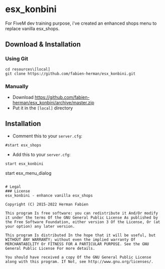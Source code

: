 # esx_konbini
For FiveM dev training purpose, i've created an enhanced shops menu to replace vanilla esx_shops.

## Download & Installation

### Using Git
```
cd resources\[local]
git clone https://github.com/fabien-herman/esx_konbini.git
```

### Manually
- Download https://github.com/fabien-herman/esx_konbini/archive/master.zip
- Put it in the `[local]` directory

## Installation
- Comment this to your `server.cfg`:
```
#start esx_shops
```

- Add this to your `server.cfg`:
```
start esx_konbini
```

start esx_menu_dialog
```

# Legal
### License
esx_konbini - enhance vanilla esx_shops

Copyright (C) 2015-2022 Herman Fabien

This program Is free software: you can redistribute it And/Or modify it under the terms Of the GNU General Public License As published by the Free Software Foundation, either version 3 Of the License, Or (at your option) any later version.

This program Is distributed In the hope that it will be useful, but WITHOUT ANY WARRANTY; without even the implied warranty Of MERCHANTABILITY Or FITNESS FOR A PARTICULAR PURPOSE. See the GNU General Public License For more details.

You should have received a copy Of the GNU General Public License along with this program. If Not, see http://www.gnu.org/licenses/.
